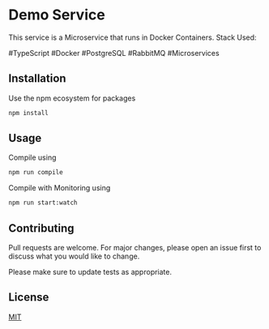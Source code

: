 # Demo Service

This service is a Microservice that runs in Docker Containers. Stack Used:

#TypeScript
#Docker
#PostgreSQL
#RabbitMQ
#Microservices

## Installation

Use the npm ecosystem for packages

```bash
npm install
```

## Usage

Compile using
```bash
npm run compile
```

Compile with Monitoring using
```bash
npm run start:watch
```

## Contributing
Pull requests are welcome. For major changes, please open an issue first to discuss what you would like to change.

Please make sure to update tests as appropriate.

## License
[MIT](https://choosealicense.com/licenses/mit/)